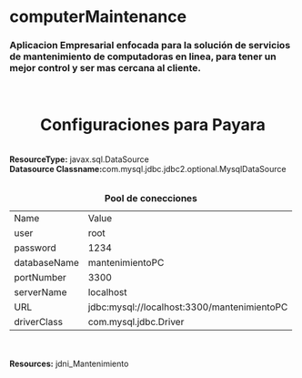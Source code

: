 # computerMaintenance
<h3>Aplicacion Empresarial enfocada para la solución de servicios de mantenimiento de computadoras en linea, para tener un mejor control y ser mas cercana al cliente. </h3>
<br>
<h1><center>Configuraciones para Payara</center></h1>
<br>
<b>ResourceType:</b> javax.sql.DataSource<br>
<b>Datasource Classname:</b>com.mysql.jdbc.jdbc2.optional.MysqlDataSource<br><br>
<table style="width:100%">
  
<tr><caption><b>Pool de conecciones</b></caption><tr>
<tr>  <td>Name</td>         <td>Value</td> </tr>
<tr>  <td>user</td>         <td>root</td> </tr>
<tr>  <td>password</td>     <td>1234</td> </tr>
<tr>  <td>databaseName</td> <td>mantenimientoPC</td> </tr>
<tr>  <td>portNumber</td>   <td>3300</td> </tr> 
<tr>  <td>serverName</td>   <td>localhost</td> </tr>
<tr>  <td>URL</td>          <td>jdbc:mysql://localhost:3300/mantenimientoPC</td> </tr>
<tr>  <td>driverClass	</td> <td>com.mysql.jdbc.Driver</td> </tr>

</table><br><br>
<b>Resources:</b> jdni_Mantenimiento
